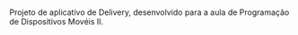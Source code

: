 #

Projeto de aplicativo de Delivery, desenvolvido para a aula de Programação de Dispositivos Movéis II.
